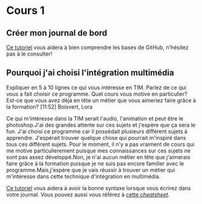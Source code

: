 # Cours 1
## Créer mon journal de bord
[Ce tutoriel](https://guides.github.com/activities/hello-world/) vous aidera à bien comprendre les bases de GitHub, n'hésitez pas à le consulter!

## Pourquoi j'ai choisi l'intégration multimédia
Expliquer en 5 à 10 lignes ce qui vous intéresse en TIM. Parlez de ce qui vous a fait choisir ce programme. Quel cours vous motive en particulier? Est-ce que vous avez déjà en tête un métier que vous aimeriez faire grâce à la formation? 
[11:52] Boisvert, Lora
    
Ce qui m'intéresse dans la TIM serait l'audio, l'animation et peut être le photoshop.J'ai des grandes attente sur ces sujets et j'espère que ça sera le fun. J'ai choisi ce programme car il possédait plusieurs différent sujets à apprendre. J'espérait trouver quelque chose qui pourrait m'inspiré dans tous ces différent sujets. Pour le moment, il n'y a pas vraiment de cours qui me motive particulierement puisque mes connaissances sur ces sujets ne sont pas assez développé.Non, je n'ai aucun métier en tête que j'aimerais faire grâce à la formation puisque je ne suis pas encore familier avec le programme.Mais,j'espère que je vais réussir à trouver un métier qui m'intéresse dans cette technique d'intégration en multimédia. 

[Ce tutoriel](https://guides.github.com/features/mastering-markdown/) vous aidera à avoir la bonne syntaxe lorsque vous écrirez dans votre journal. Vous pouvez aussi vous référez à [cette *cheatsheet*](https://github.com/tchapi/markdown-cheatsheet/blob/master/README.md). 

